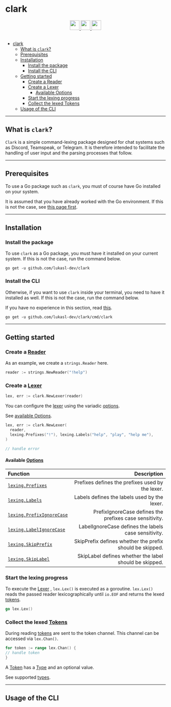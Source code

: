 # clark

<div align="center">
  <a href="https://golang.org/">
    <img
      src="https://img.shields.io/badge/MADE%20WITH-GO-%23EF4041?style=for-the-badge"
      height="30"
    />
  </a>
  <a href="https://pkg.go.dev/github.com/lukasl-dev/clark">
    <img
      src="https://img.shields.io/badge/godoc-reference-5272B4.svg?style=for-the-badge"
      height="30"
    />
  </a>
  <a href="https://goreportcard.com/report/github.com/lukasl-dev/clark">
    <img
      src="https://goreportcard.com/badge/github.com/lukasl-dev/clark?style=for-the-badge"
      height="30"
    />
  </a>
</div>

<br>

- [clark](#clark)
    - [What is `clark`?](#what-is-clark)
    - [Prerequisites](#prerequisites)
    - [Installation](#installation)
        - [Install the package](#install-the-package)
        - [Install the CLI](#install-the-cli)
    - [Getting started](#getting-started)
        - [Create a Reader](#create-a-reader)
        - [Create a Lexer](#create-a-lexer)
            - [Available Options](#available-options)
        - [Start the lexing progress](#start-the-lexing-progress)
        - [Collect the lexed Tokens](#collect-the-lexed-tokens)
    - [Usage of the CLI](#usage-of-the-cli)

---

## What is `clark`?

`Clark` is a simple command-lexing package designed for chat systems such as Discord, Teamspeak, or Telegram. It is
therefore intended to facilitate the handling of user input and the parsing processes that follow.

---

## Prerequisites

To use a Go package such as `clark`, you must of course have Go installed on your system.

It is assumed that you have already worked with the Go environment. If this is not the case,
see [this page first](https://golang.org/doc/install).

---

## Installation

### Install the package

To use `clark` as a Go package, you must have it installed on your current system. If this is not the case, run the
command below.

```console
go get -u github.com/lukasl-dev/clark
```

### Install the CLI

Otherwise, if you want to use `clark` inside your terminal, you need to have it installed as well. If this is not the
case, run the command below.

If you have no experience in this section,
read [this](https://golang.org/cmd/go/#hdr-Compile_and_install_packages_and_dependencies).

```console
go get -u github.com/lukasl-dev/clark/cmd/clark
```

---

## Getting started

### Create a [Reader](https://pkg.go.dev/io#Reader)

As an example, we create a `strings.Reader` here.

```go
reader := strings.NewReader("!help")
```

### Create a [Lexer](https://pkg.go.dev/github.com/lukasl-dev/clark/lexing#Lexer)

```go
lex, err := clark.NewLexer(reader)
```

You can configure the [lexer](https://pkg.go.dev/github.com/lukasl-dev/clark/lexing#Lexer) using the
variadic [options](https://pkg.go.dev/github.com/lukasl-dev/clark#Option).

See [available Options](#available-options).

```go
lex, err := clark.NewLexer(
  reader,
  lexing.Prefixes("!"), lexing.Labels("help", "play", "help me"),
)

// handle error
```

#### Available [Options](https://pkg.go.dev/github.com/lukasl-dev/clark#Option)

| Function                                                                                            |                                              Description |
| :-------------------------------------------------------------------------------------------------- | -------------------------------------------------------: |
| [`lexing.Prefixes`](https://pkg.go.dev/github.com/lukasl-dev/clark/lexing#Prefixes)                 |         Prefixes defines the prefixes used by the lexer. |
| [`lexing.Labels`](https://pkg.go.dev/github.com/lukasl-dev/clark/lexing#Labels)                     |             Labels defines the labels used by the lexer. |
| [`lexing.PrefixIgnoreCase`](https://pkg.go.dev/github.com/lukasl-dev/clark/lexing#PrefixIgnoreCase) |  PrefixIgnoreCase defines the prefixes case sensitivity. |
| [`lexing.LabelIgnoreCase`](https://pkg.go.dev/github.com/lukasl-dev/clark/lexing#LabelIgnoreCase)   |     LabelIgnoreCase defines the labels case sensitivity. |
| [`lexing.SkipPrefix`](https://pkg.go.dev/github.com/lukasl-dev/clark/lexing#SkipPrefix)             | SkipPrefix defines whether the prefix should be skipped. |
| [`lexing.SkipLabel`](https://pkg.go.dev/github.com/lukasl-dev/clark/lexing#SkipLabel)               |   SkipLabel defines whether the label should be skipped. |

### Start the lexing progress

To execute the [Lexer](https://pkg.go.dev/github.com/lukasl-dev/clark/lexing#Lexer)
, `lex.Lex()` is executed as a goroutine. `lex.Lex()` reads the passed reader lexicographically until `io.EOF` and
returns the lexed [tokens](https://pkg.go.dev/github.com/lukasl-dev/clark/lexing/token#Token).

```go
go lex.Lex()
```

### Collect the lexed [Tokens](https://pkg.go.dev/github.com/lukasl-dev/clark/lexing/token#Token)

During reading [tokens](https://pkg.go.dev/github.com/lukasl-dev/clark/lexing/token#Token) are sent to the token
channel. This channel can be accessed via `lex.Chan()`.

```go
for token := range lex.Chan() {
// handle token
}
```

A [Token](https://pkg.go.dev/github.com/lukasl-dev/clark/lexing/token#Token) has
a [Type](https://pkg.go.dev/github.com/lukasl-dev/clark/lexing/token#Type) and an optional value.

See supported [types](https://pkg.go.dev/github.com/lukasl-dev/clark/lexing/token#Type).

---

## Usage of the CLI
